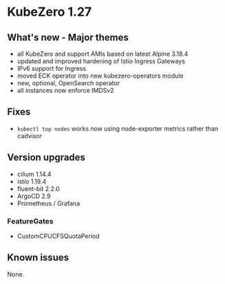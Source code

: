# KubeZero 1.27

## What's new - Major themes
- all KubeZero and support AMIs based on latest Alpine 3.18.4
- updated and improved hardening of Istio Ingress Gateways
- IPv6 support for Ingress
- moved ECK operator into new kubezero-operators module
- new, optional, OpenSearch operator
- all instances now enforce IMDSv2

## Fixes
- `kubectl top nodes` works now using node-exporter metrics rather than cadvisor

## Version upgrades
- cilium 1.14.4
- istio 1.19.4
- fluent-bit 2.2.0
- ArgoCD 2.9
- Prometheus / Grafana

### FeatureGates
- CustomCPUCFSQuotaPeriod

## Known issues
None.
